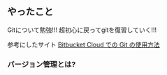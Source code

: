 ## やったこと
Gitについて勉強!!!
超初心に戻ってgitを復習していく!!!

参考にしたサイト [Bitbucket Cloud での Git の使用方法](https://www.atlassian.com/ja/git/tutorials/what-is-version-control)  
### バージョン管理とは?


